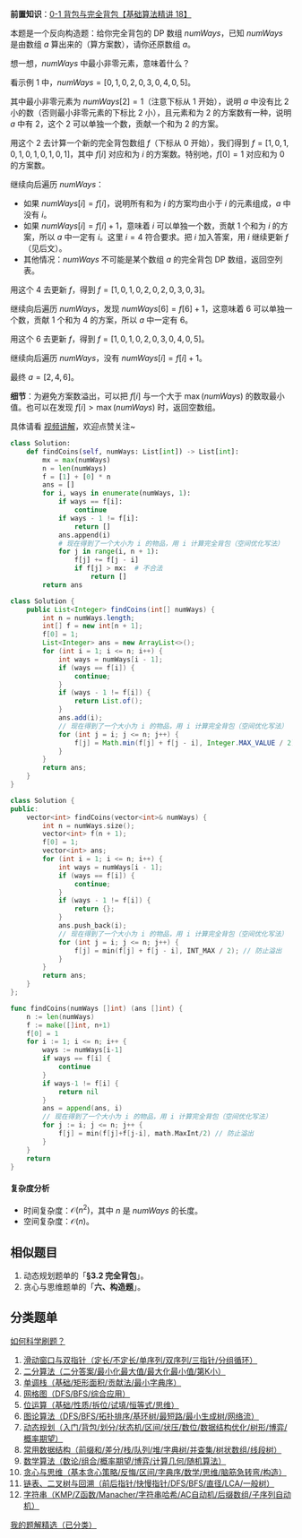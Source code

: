 **前置知识**：[0-1 背包与完全背包【基础算法精讲 18】](https://www.bilibili.com/video/BV16Y411v7Y6/)

本题是一个反向构造题：给你完全背包的 DP 数组 $\textit{numWays}$，已知 $\textit{numWays}$ 是由数组 $a$ 算出来的（算方案数），请你还原数组 $a$。

想一想，$\textit{numWays}$ 中最小非零元素，意味着什么？

看示例 1 中，$\textit{numWays} = [0,1,0,2,0,3,0,4,0,5]$。

其中最小非零元素为 $\textit{numWays}[2]=1$（注意下标从 $1$ 开始），说明 $a$ 中没有比 $2$ 小的数（否则最小非零元素的下标比 $2$ 小），且元素和为 $2$ 的方案数有一种，说明 $a$ 中有 $2$，这个 $2$ 可以单独一个数，贡献一个和为 $2$ 的方案。

用这个 $2$ 去计算一个新的完全背包数组 $f$（下标从 $0$ 开始），我们得到 $f = [1,0,1,0,1,0,1,0,1,0,1]$，其中 $f[i]$ 对应和为 $i$ 的方案数。特别地，$f[0]=1$ 对应和为 $0$ 的方案数。

继续向后遍历 $\textit{numWays}$：

- 如果 $\textit{numWays}[i] = f[i]$，说明所有和为 $i$ 的方案均由小于 $i$ 的元素组成，$a$ 中没有 $i$。
- 如果 $\textit{numWays}[i] = f[i]+1$，意味着 $i$ 可以单独一个数，贡献 $1$ 个和为 $i$ 的方案，所以 $a$ 中一定有 $i$。这里 $i=4$ 符合要求。把 $i$ 加入答案，用 $i$ 继续更新 $f$（见后文）。
- 其他情况：$\textit{numWays}$ 不可能是某个数组 $a$ 的完全背包 DP 数组，返回空列表。

用这个 $4$ 去更新 $f$，得到 $f =[1,0,1,0,2,0,2,0,3,0,3]$。

继续向后遍历 $\textit{numWays}$，发现 $\textit{numWays}[6] = f[6]+1$，这意味着 $6$ 可以单独一个数，贡献 $1$ 个和为 $4$ 的方案，所以 $a$ 中一定有 $6$。

用这个 $6$ 去更新 $f$，得到 $f =[1,0,1,0,2,0,3,0,4,0,5]$。

继续向后遍历 $\textit{numWays}$，没有 $\textit{numWays}[i] = f[i]+1$。

最终 $a=[2,4,6]$。

**细节**：为避免方案数溢出，可以把 $f[i]$ 与一个大于 $\max(\textit{numWays})$ 的数取最小值。也可以在发现 $f[i] > \max(\textit{numWays})$ 时，返回空数组。

具体请看 [视频讲解](https://www.bilibili.com/video/BV1GCNRzgEYp/?t=9m14s)，欢迎点赞关注~

```py [sol-Python3]
class Solution:
    def findCoins(self, numWays: List[int]) -> List[int]:
        mx = max(numWays)
        n = len(numWays)
        f = [1] + [0] * n
        ans = []
        for i, ways in enumerate(numWays, 1):
            if ways == f[i]:
                continue
            if ways - 1 != f[i]:
                return []
            ans.append(i)
            # 现在得到了一个大小为 i 的物品，用 i 计算完全背包（空间优化写法）
            for j in range(i, n + 1):
                f[j] += f[j - i]
                if f[j] > mx:  # 不合法
                    return []
        return ans
```

```java [sol-Java]
class Solution {
    public List<Integer> findCoins(int[] numWays) {
        int n = numWays.length;
        int[] f = new int[n + 1];
        f[0] = 1;
        List<Integer> ans = new ArrayList<>();
        for (int i = 1; i <= n; i++) {
            int ways = numWays[i - 1];
            if (ways == f[i]) {
                continue;
            }
            if (ways - 1 != f[i]) {
                return List.of();
            }
            ans.add(i);
            // 现在得到了一个大小为 i 的物品，用 i 计算完全背包（空间优化写法）
            for (int j = i; j <= n; j++) {
                f[j] = Math.min(f[j] + f[j - i], Integer.MAX_VALUE / 2); // 防止溢出
            }
        }
        return ans;
    }
}
```

```cpp [sol-C++]
class Solution {
public:
    vector<int> findCoins(vector<int>& numWays) {
        int n = numWays.size();
        vector<int> f(n + 1);
        f[0] = 1;
        vector<int> ans;
        for (int i = 1; i <= n; i++) {
            int ways = numWays[i - 1];
            if (ways == f[i]) {
                continue;
            }
            if (ways - 1 != f[i]) {
                return {};
            }
            ans.push_back(i);
            // 现在得到了一个大小为 i 的物品，用 i 计算完全背包（空间优化写法）
            for (int j = i; j <= n; j++) {
                f[j] = min(f[j] + f[j - i], INT_MAX / 2); // 防止溢出
            }
        }
        return ans;
    }
};
```

```go [sol-Go]
func findCoins(numWays []int) (ans []int) {
	n := len(numWays)
	f := make([]int, n+1)
	f[0] = 1
	for i := 1; i <= n; i++ {
		ways := numWays[i-1]
		if ways == f[i] {
			continue
		}
		if ways-1 != f[i] {
			return nil
		}
		ans = append(ans, i)
		// 现在得到了一个大小为 i 的物品，用 i 计算完全背包（空间优化写法）
		for j := i; j <= n; j++ {
			f[j] = min(f[j]+f[j-i], math.MaxInt/2) // 防止溢出
		}
	}
	return
}
```

#### 复杂度分析

- 时间复杂度：$\mathcal{O}(n^2)$，其中 $n$ 是 $\textit{numWays}$ 的长度。
- 空间复杂度：$\mathcal{O}(n)$。

## 相似题目

1. 动态规划题单的「**§3.2 完全背包**」。
2. 贪心与思维题单的「**六、构造题**」。

## 分类题单

[如何科学刷题？](https://leetcode.cn/circle/discuss/RvFUtj/)

1. [滑动窗口与双指针（定长/不定长/单序列/双序列/三指针/分组循环）](https://leetcode.cn/circle/discuss/0viNMK/)
2. [二分算法（二分答案/最小化最大值/最大化最小值/第K小）](https://leetcode.cn/circle/discuss/SqopEo/)
3. [单调栈（基础/矩形面积/贡献法/最小字典序）](https://leetcode.cn/circle/discuss/9oZFK9/)
4. [网格图（DFS/BFS/综合应用）](https://leetcode.cn/circle/discuss/YiXPXW/)
5. [位运算（基础/性质/拆位/试填/恒等式/思维）](https://leetcode.cn/circle/discuss/dHn9Vk/)
6. [图论算法（DFS/BFS/拓扑排序/基环树/最短路/最小生成树/网络流）](https://leetcode.cn/circle/discuss/01LUak/)
7. [动态规划（入门/背包/划分/状态机/区间/状压/数位/数据结构优化/树形/博弈/概率期望）](https://leetcode.cn/circle/discuss/tXLS3i/)
8. [常用数据结构（前缀和/差分/栈/队列/堆/字典树/并查集/树状数组/线段树）](https://leetcode.cn/circle/discuss/mOr1u6/)
9. [数学算法（数论/组合/概率期望/博弈/计算几何/随机算法）](https://leetcode.cn/circle/discuss/IYT3ss/)
10. [贪心与思维（基本贪心策略/反悔/区间/字典序/数学/思维/脑筋急转弯/构造）](https://leetcode.cn/circle/discuss/g6KTKL/)
11. [链表、二叉树与回溯（前后指针/快慢指针/DFS/BFS/直径/LCA/一般树）](https://leetcode.cn/circle/discuss/K0n2gO/)
12. [字符串（KMP/Z函数/Manacher/字符串哈希/AC自动机/后缀数组/子序列自动机）](https://leetcode.cn/circle/discuss/SJFwQI/)

[我的题解精选（已分类）](https://github.com/EndlessCheng/codeforces-go/blob/master/leetcode/SOLUTIONS.md)

